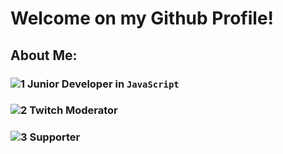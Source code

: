 # Welcome on my Github Profile!

## About Me: 
### ![1](https://cdn.frankerfacez.com/emote/496280/1) Junior Developer in `JavaScript`
### ![2](https://cdn.frankerfacez.com/emote/145916/1) Twitch Moderator
### ![3](https://cdn.frankerfacez.com/emote/310163/1) Supporter
